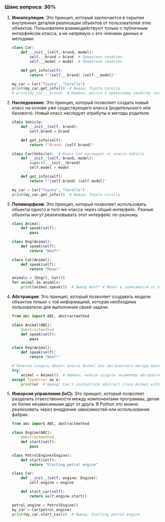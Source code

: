 ### Шанс вопроса: 30%

1. **Инкапсуляция**: Это принцип, который заключается в скрытии внутренних деталей реализации объектов от пользователей этих объектов. Пользователи взаимодействуют только с публичным интерфейсом класса, а не напрямую с его членами данных и методами.
   ```python
   class Car:
       def __init__(self, brand, model):
           self.__brand = brand  # Приватное свойство
           self.__model = model  # Приватное свойство

       def get_info(self):
           return f"{self.__brand} {self.__model}"

   my_car = Car("Toyota", "Corolla")
   print(my_car.get_info())  # Вывод: Toyota Corolla
   # print(my_car.__brand)  # Ошибка, доступ к приватному свойству запрещён
   ```

2. **Наследование**: Это принцип, который позволяет создать новый класс на основе уже существующего класса (родительского или базового). Новый класс наследует атрибуты и методы родителя.
   ```python
   class Vehicle:
       def __init__(self, brand):
           self.brand = brand

       def get_info(self):
           return f"Brand: {self.brand}"

   class Car(Vehicle):  # Класс Car наследует от класса Vehicle
       def __init__(self, brand, model):
           super().__init__(brand)
           self.model = model

       def get_info(self):
           return f"{self.brand} {self.model}"

   my_car = Car("Toyota", "Corolla")
   print(my_car.get_info())  # Вывод: Toyota Corolla
   ```

3. **Полиморфизм**: Это принцип, который позволяет использовать объекты одного и того же класса через общий интерфейс. Разные объекты могут реализовывать этот интерфейс по-разному.
   ```python
   class Animal:
       def speak(self):
           pass

   class Dog(Animal):
       def speak(self):
           return "Woof!"

   class Cat(Animal):
       def speak(self):
           return "Meow!"

   animals = [Dog(), Cat()]
   for animal in animals:
       print(animal.speak())  # Вывод Woof! и Meow! в зависимости от объекта
   ```

4. **Абстракция**: Это принцип, который позволяет создавать модели объектов только с той информацией, которая необходима пользователю для выполнения своей задачи.
   ```python
   from abc import ABC, abstractmethod

   class Animal(ABC):
       @abstractmethod
       def speak(self):
           pass

   class Dog(Animal):
       def speak(self):
           return "Woof!"

   # Попытка создать объект класса Animal без абстрактного метода вызовет ошибку
   try:
       animal = Animal()  # Ошибка, нельзя создать экземпляр абстрактного класса
   except TypeError as e:
       print(e)  # Вывод: Can't instantiate abstract class Animal with abstract methods speak
   ```

5. **Инверсия управления (IoC):** Это принцип, который позволяет разделить ответственности между компонентами программы, делая их более независимыми друг от друга. В Python это можно реализовать через внедрение зависимостей или использование фабрик.
   ```python
   from abc import ABC, abstractmethod

   class Engine(ABC):
       @abstractmethod
       def start(self):
           pass

   class PetrolEngine(Engine):
       def start(self):
           return "Starting petrol engine"

   class Car:
       def __init__(self, engine: Engine):
           self.engine = engine

       def start_car(self):
           return self.engine.start()

   petrol_engine = PetrolEngine()
   my_car = Car(petrol_engine)
   print(my_car.start_car())  # Вывод: Starting petrol engine
   ```